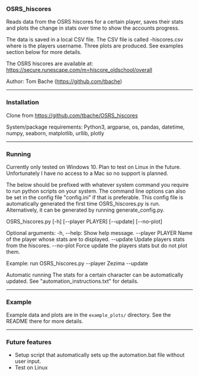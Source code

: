 ### OSRS_hiscores
Reads data from the OSRS hiscores for a certain player, saves their stats and
plots the change in stats over time to show the accounts progress.

The data is saved in a local CSV file. The CSV file is called
<player>-hiscores.csv where <player> is the players username.
Three plots are produced. See examples section below for more details.

The OSRS hiscores are available at:
https://secure.runescape.com/m=hiscore_oldschool/overall

Author: Tom Bache (https://github.com/tbache)

---

### Installation
Clone from https://github.com/tbache/OSRS_hiscores

System/package requirements:
Python3, argparse, os, pandas, datetime, numpy, seaborn, matplotlib,
urllib, plotly

---

### Running
Currently only tested on Windows 10. Plan to test on Linux in the future.
Unfortunately I have no access to a Mac so no support is planned.

The below should be prefixed with whatever system command you require to run
python scripts on your system.
The command line options can also be set in the config file "config.ini" if
that is preferable.
This config file is automatically generated the first time OSRS_hiscores.py
is run.
Alternatively, it can be generated by running generate_config.py.

OSRS_hiscores.py [-h] [--player PLAYER] [--update] [--no-plot]

Optional arguments:
-h, --help:         Show help message.
--player PLAYER     Name of the player whose stats are to displayed.
--update            Update players stats from the hiscores.
--no-plot           Force update the players stats but do not plot them.

Example:
run OSRS_hiscores.py --player Zezima --update

Automatic running
The stats for a certain character can be automatically updated. See
"automation_instructions.txt" for details.

---

### Example
Example data and plots are in the `example_plots/` directory. See the README
there for more details.

---

### Future features
- Setup script that automatically sets up the automation.bat file without user input.
- Test on Linux
